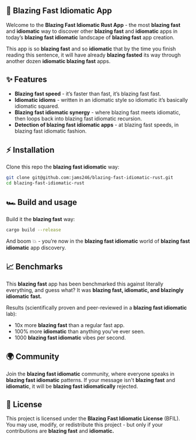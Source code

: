 ## 🚀 Blazing Fast Idiomatic App

Welcome to the **Blazing Fast Idiomatic Rust App** - the most **blazing fast** and **idiomatic** way to discover other **blazing fast** and **idiomatic** apps in today’s **blazing fast idiomatic** landscape of **blazing fast** app creation.

This app is so **blazing fast** and so **idiomatic** that by the time you finish reading this sentence, it will have already **blazing fasted** its way through another dozen **idiomatic blazing fast** apps.

## ✨ Features

* **Blazing fast speed** - it’s faster than fast, it’s blazing fast fast.
* **Idiomatic idioms** - written in an idiomatic style so idiomatic it’s basically idiomatic squared.
* **Blazing fast idiomatic synergy** - where blazing fast meets idiomatic, then loops back into blazing fast idiomatic recursion.
* **Detection of blazing fast idiomatic apps** - at blazing fast speeds, in blazing fast idiomatic fashion.

## ⚡ Installation

Clone this repo the **blazing fast idiomatic** way:

```bash
git clone git@github.com:jams246/blazing-fast-idiomatic-rust.git
cd blazing-fast-idiomatic-rust
```

## 🏎️ Build and usage

Build it the **blazing fast** way:

```bash
cargo build --release
```

And boom 💥 - you’re now in the **blazing fast idiomatic** world of **blazing fast idiomatic** app discovery.

## 📈 Benchmarks

This **blazing fast** app has been benchmarked this against literally everything, and guess what?
It was **blazing fast, idiomatic, and blazingly idiomatic fast.**

Results (scientifically proven and peer-reviewed in a **blazing fast idiomatic** lab):

* 10x more **blazing fast** than a regular fast app.
* 100% more **idiomatic** than anything you’ve ever seen.
* 1000 **blazing fast idiomatic** vibes per second.

## 🌍 Community

Join the **blazing fast idiomatic** community, where everyone speaks in **blazing fast idiomatic** patterns. If your message isn't **blazing fast** and **idiomatic**, it will be **blazing fast idiomatically** rejected.

## 📝 License

This project is licensed under the **Blazing Fast Idiomatic License** (BFIL).
You may use, modify, or redistribute this project - but only if your contributions are **blazing fast** and **idiomatic.**